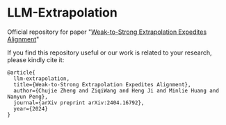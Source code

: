 # LLM-Extrapolation

Official repository for paper "[Weak-to-Strong Extrapolation Expedites Alignment](https://arxiv.org/abs/2404.16792)"

If you find this repository useful or our work is related to your research, please kindly cite it:
```
@article{
  llm-extrapolation,
  title={Weak-to-Strong Extrapolation Expedites Alignment},
  author={Chujie Zheng and ZiqiWang and Heng Ji and Minlie Huang and Nanyun Peng},
  journal={arXiv preprint arXiv:2404.16792},
  year={2024}
}
```

